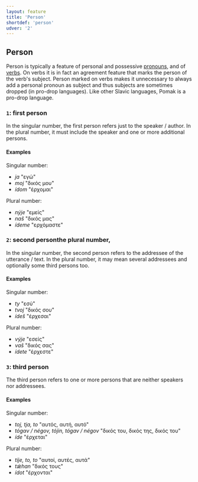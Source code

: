 ```yaml
---
layout: feature
title: 'Person'
shortdef: 'person'
udver: '2'
---
```


## Person

Person is typically a feature of personal and possessive [pronouns](../../u/pos/PRON), and of [verbs](../../u/pos/VERB). 
On verbs it is in fact an agreement feature that marks the person of the verb's subject. Person marked on verbs
 makes it unnecessary to always add a personal pronoun as subject and thus subjects are sometimes dropped (in pro-drop languages).
Like other Slavic languages, Pomak is a pro-drop language.

### <a name="1">`1`</a>: first person

In the singular number, the first person refers just to the speaker / author. In the plural number, it must include the speaker and one or more additional persons.

#### Examples

Singular number:

* _ja_ "εγώ"
* _moj_ "δικός μου"
* _ídom_ "έρχομαι"

Plural number:

* _nýje_ "εμείς"
* _naš_ "δικός μας"
* _ídeme_ "ερχόμαστε"

### <a name="2">`2`</a>: second personthe plural number,
In the singular number, the second person refers to the addressee of the utterance / text. In the plural number,
 it may mean several addressees and optionally some third persons too.

#### Examples

Singular number:

* _ty_ "εσύ"
* _tvoj_ "δικός σου"
* _ídeš_ "έρχεσαι"

Plural number:

* _výje_ "εσείς"
* _vaš_ "δικός σας"
* _ídete_ "έρχεστε"

### <a name="3">`3`</a>: third person

The third person refers to one or more persons that are neither speakers nor addressees.

#### Examples

Singular number:

* _toj, tja, to_ "αυτός, αυτή, αυτό"
* _tógαv / négov, tójin, tógav / négov_ "δικός του, δικός της, δικός του"
* _íde_ "έρχεται"

Plural number:

* _tíje, to, to_ "αυτοί, αυτές, αυτά"
* _tǽhan_ "δικός τους"
* _ídot_ "έρχονται"

<!-- Interlanguage links updated So kvě 14 19:02:30 CEST 2022 -->
